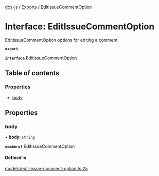 [dcs-js](../README.md) / [Exports](../modules.md) / EditIssueCommentOption

# Interface: EditIssueCommentOption

EditIssueCommentOption options for editing a comment

**`export`**

**`interface`** EditIssueCommentOption

## Table of contents

### Properties

- [body](EditIssueCommentOption.md#body)

## Properties

### <a id="body" name="body"></a> body

• **body**: `string`

**`memberof`** EditIssueCommentOption

#### Defined in

[models/edit-issue-comment-option.ts:25](https://github.com/unfoldingWord/dcs-js/blob/c677a54/models/edit-issue-comment-option.ts#L25)
